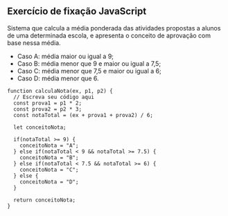 ## Exercício de fixação JavaScript

Sistema que calcula a média ponderada das  atividades propostas a alunos de uma determinada escola, e apresenta o conceito de aprovação com base nessa média.

- Caso A: média maior ou igual a 9;
- Caso B: média menor que 9 e maior ou igual a 7,5;
- Caso C: média menor que 7,5 e maior ou igual a 6;
- Caso D: média menor que 6.


```
function calculaNota(ex, p1, p2) {
  // Escreva seu código aqui
  const prova1 = p1 * 2;
  const prova2 = p2 * 3;
  const notaTotal = (ex + prova1 + prova2) / 6;
  
  let conceitoNota;
  
  if(notaTotal >= 9) {
    conceitoNota = "A";
  } else if(notaTotal < 9 && notaTotal >= 7.5) {
    conceitoNota = "B";
  } else if(notaTotal < 7.5 && notaTotal >= 6) {
    conceitoNota = "C";
  } else {
    conceitoNota = "D";
  }
  
  return conceitoNota;
}
